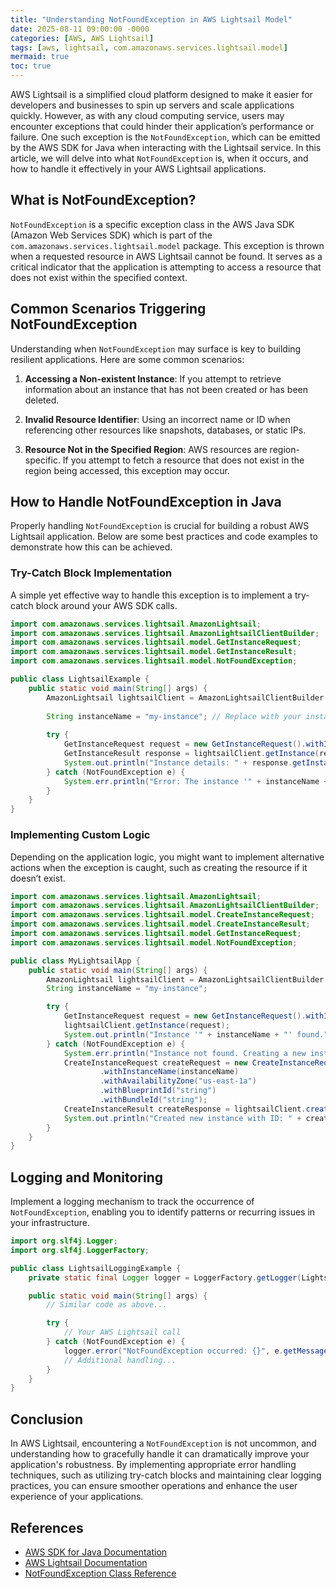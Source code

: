 ```yaml
---
title: "Understanding NotFoundException in AWS Lightsail Model"
date: 2025-08-11 09:00:00 -0000
categories: [AWS, AWS Lightsail]
tags: [aws, lightsail, com.amazonaws.services.lightsail.model]
mermaid: true
toc: true
---
```



AWS Lightsail is a simplified cloud platform designed to make it easier for developers and businesses to spin up servers and scale applications quickly. However, as with any cloud computing service, users may encounter exceptions that could hinder their application’s performance or failure. One such exception is the `NotFoundException`, which can be emitted by the AWS SDK for Java when interacting with the Lightsail service. In this article, we will delve into what `NotFoundException` is, when it occurs, and how to handle it effectively in your AWS Lightsail applications.

## What is NotFoundException?

`NotFoundException` is a specific exception class in the AWS Java SDK (Amazon Web Services SDK) which is part of the `com.amazonaws.services.lightsail.model` package. This exception is thrown when a requested resource in AWS Lightsail cannot be found. It serves as a critical indicator that the application is attempting to access a resource that does not exist within the specified context.

## Common Scenarios Triggering NotFoundException

Understanding when `NotFoundException` may surface is key to building resilient applications. Here are some common scenarios:

1. **Accessing a Non-existent Instance**: If you attempt to retrieve information about an instance that has not been created or has been deleted.

2. **Invalid Resource Identifier**: Using an incorrect name or ID when referencing other resources like snapshots, databases, or static IPs.

3. **Resource Not in the Specified Region**: AWS resources are region-specific. If you attempt to fetch a resource that does not exist in the region being accessed, this exception may occur.

## How to Handle NotFoundException in Java

Properly handling `NotFoundException` is crucial for building a robust AWS Lightsail application. Below are some best practices and code examples to demonstrate how this can be achieved.

### Try-Catch Block Implementation

A simple yet effective way to handle this exception is to implement a try-catch block around your AWS SDK calls. 

```java
import com.amazonaws.services.lightsail.AmazonLightsail;
import com.amazonaws.services.lightsail.AmazonLightsailClientBuilder;
import com.amazonaws.services.lightsail.model.GetInstanceRequest;
import com.amazonaws.services.lightsail.model.GetInstanceResult;
import com.amazonaws.services.lightsail.model.NotFoundException;

public class LightsailExample {
    public static void main(String[] args) {
        AmazonLightsail lightsailClient = AmazonLightsailClientBuilder.defaultClient();
        
        String instanceName = "my-instance"; // Replace with your instance name
        
        try {
            GetInstanceRequest request = new GetInstanceRequest().withInstanceName(instanceName);
            GetInstanceResult response = lightsailClient.getInstance(request);
            System.out.println("Instance details: " + response.getInstance());
        } catch (NotFoundException e) {
            System.err.println("Error: The instance '" + instanceName + "' was not found.");
        }
    }
}
```

### Implementing Custom Logic

Depending on the application logic, you might want to implement alternative actions when the exception is caught, such as creating the resource if it doesn’t exist.

```java
import com.amazonaws.services.lightsail.AmazonLightsail;
import com.amazonaws.services.lightsail.AmazonLightsailClientBuilder;
import com.amazonaws.services.lightsail.model.CreateInstanceRequest;
import com.amazonaws.services.lightsail.model.CreateInstanceResult;
import com.amazonaws.services.lightsail.model.GetInstanceRequest;
import com.amazonaws.services.lightsail.model.NotFoundException;

public class MyLightsailApp {
    public static void main(String[] args) {
        AmazonLightsail lightsailClient = AmazonLightsailClientBuilder.defaultClient();
        String instanceName = "my-instance";

        try {
            GetInstanceRequest request = new GetInstanceRequest().withInstanceName(instanceName);
            lightsailClient.getInstance(request);
            System.out.println("Instance '" + instanceName + "' found.");
        } catch (NotFoundException e) {
            System.err.println("Instance not found. Creating a new instance.");
            CreateInstanceRequest createRequest = new CreateInstanceRequest()
                    .withInstanceName(instanceName)
                    .withAvailabilityZone("us-east-1a")
                    .withBlueprintId("string")
                    .withBundleId("string");
            CreateInstanceResult createResponse = lightsailClient.createInstance(createRequest);
            System.out.println("Created new instance with ID: " + createResponse.getOperations());
        }
    }
}
```

## Logging and Monitoring

Implement a logging mechanism to track the occurrence of `NotFoundException`, enabling you to identify patterns or recurring issues in your infrastructure.

```java
import org.slf4j.Logger;
import org.slf4j.LoggerFactory;

public class LightsailLoggingExample {
    private static final Logger logger = LoggerFactory.getLogger(LightsailLoggingExample.class);

    public static void main(String[] args) {
        // Similar code as above...

        try {
            // Your AWS Lightsail call
        } catch (NotFoundException e) {
            logger.error("NotFoundException occurred: {}", e.getMessage());
            // Additional handling...
        }
    }
}
```

## Conclusion

In AWS Lightsail, encountering a `NotFoundException` is not uncommon, and understanding how to gracefully handle it can dramatically improve your application's robustness. By implementing appropriate error handling techniques, such as utilizing try-catch blocks and maintaining clear logging practices, you can ensure smoother operations and enhance the user experience of your applications.

## References

- [AWS SDK for Java Documentation](https://aws.amazon.com/sdk-for-java/)
- [AWS Lightsail Documentation](https://docs.aws.amazon.com/lightsail/)
- [NotFoundException Class Reference](https://docs.aws.amazon.com/AWSJavaSDK/latest/javadoc/com/amazonaws/services/lightsail/model/NotFoundException.html)